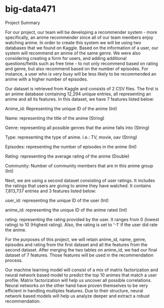 # big-data471

Project Summary


For our project, our team will be developing a recommender system - more specifically, an anime recommender since all of our team members enjoy watching anime. In order to create this system we will be using two databases that we found on Kaggle. Based on the information of a user, our system will recommend an anime of the same genre. We were also considering creating a form for users, and adding additional questions/fields such as free time - to not only recommend based on rating and genre, but also recommend based on the number of episodes. For instance, a user who is very busy will be less likely to be recommended an anime with a higher number of episodes. 

Our dataset is retrieved from Kaggle and consists of 2 CSV files. 
The first is an anime database containing 12,294 unique entries, all representing an anime and all its features. In this dataset, we have 7 features listed below:

Anime_id: Representing the unique ID of the anime (Int)

Name: representing the title of the anime (String)

Genre: representing all possible genres that the anime falls into (String)

Type: representing the type of anime. i.e.: TV, movie, oav (String)

Episodes: representing the number of episodes in the anime (Int)

Rating: representing the average rating of the anime (Double)

Community: Number of community members that are in this anime group (Int)

Next, we are using a second dataset consisting of user ratings. It includes the ratings that users are giving to anime they have watched. It contains 7,813,737 entries and 3 features listed below: 

user_id: representing the unique ID of the user (Int)

anime_id: representing the unique ID of the anime rated (Int)

rating: representing the rating provided by the user. It ranges from 0 (lowest rating) to 10 (Highest rating). Also, the rating is set to ‘-1’ if the user did rate the anime. 

For the purposes of this project, we will retain anime_id, name, genre, episodes and rating from the first dataset and all the features from the second dataset. After merging the two tables on anime_id, we had our final dataset of 7 features. Those features will be used in the recommendation process. 

Our machine learning model will consist of a mix of matrix factorization and neural network based model to predict the top 10 animes that match a user profile. Matrix factorization will help us uncover all possible correlations. Neural networks on the other hand have proven themselves to be very efficient in handling multiples features. Due to their structure, neural network based models will help us analyze deeper and extract a robust recommendation.  
